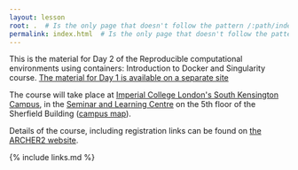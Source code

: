 ```yaml
---
layout: lesson
root: .  # Is the only page that doesn't follow the pattern /:path/index.html
permalink: index.html  # Is the only page that doesn't follow the pattern /:path/index.html
---
```


This is the material for Day 2 of the Reproducible computational environments using containers: Introduction to Docker and Singularity
course. [The material for Day 1 is available on a separate site](https://imperialcollegelondon.github.io/2022-07-26-containers-docker-Imperial/)

The course will take place at [Imperial College London's South Kensington Campus](https://www.imperial.ac.uk/visit/campuses/south-kensington/), in the [Seminar and Learning Centre](https://www.imperial.ac.uk/events-and-hospitality/venues/sherfield-building/seminar-and-learning-centre/) on the 5th floor of the Sherfield Building ([campus map](https://www.imperial.ac.uk/media/imperial-college/visit/public/SouthKensingtonCampus.pdf)).

Details of the course, including registration links can be found on [the ARCHER2 website](https://www.archer2.ac.uk/training/courses/220726-containers/).

{% include links.md %}
